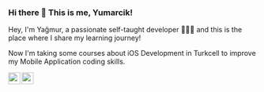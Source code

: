 ### Hi there 👋 This is me, Yumarcik!


Hey, I'm Yağmur, a passionate self-taught developer 👩🏼‍💻 and this is the place where I share my learning journey!

Now I'm taking some courses about iOS Development in Turkcell to improve my Mobile Application coding skills.

[<img align="left" height="24" width="24" src="https://cdn.jsdelivr.net/npm/simple-icons@v4/icons/linkedin.svg" />][linkedin]
[<img align="left" height="24" width="24" src="https://cdn.jsdelivr.net/npm/simple-icons@v4/icons/discord.svg" />][discord]

[linkedin]: https://www.linkedin.com/in/yagmurpolat/
[discord]: yumarcik#5603





<!--
**yumarcik/yumarcik** is a ✨ _special_ ✨ repository because its `README.md` (this file) appears on your GitHub profile.

Here are some ideas to get you started:

- 🔭 I’m currently working on ...
- 🌱 I’m currently learning ...
- 👯 I’m looking to collaborate on ...
- 🤔 I’m looking for help with ...
- 💬 Ask me about ...
- 📫 How to reach me: ...
- 😄 Pronouns: ...
- ⚡ Fun fact: ...
-->
